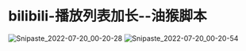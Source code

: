 # bilibili-播放列表加长--油猴脚本
![Snipaste_2022-07-20_00-20-28](https://user-images.githubusercontent.com/36986062/179801349-12fae207-513e-4975-bc47-10331d9601d2.png)
![Snipaste_2022-07-20_00-20-54](https://user-images.githubusercontent.com/36986062/179801358-3b8b7175-0a8c-4b6a-b840-0991690412db.png)
